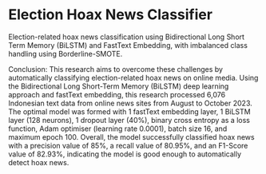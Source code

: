 # Election Hoax News Classifier
Election-related hoax news classification using Bidirectional Long Short Term Memory (BiLSTM) and FastText Embedding, with imbalanced class handling using Borderline-SMOTE.

Conclusion:
This research aims to overcome these challenges by automatically classifying election-related hoax news on online media. Using the Bidirectional Long Short-Term Memory (BiLSTM) deep learning approach and fastText embedding, this research processed 6,076 Indonesian text data from online news sites from August to October 2023. The optimal model was formed with 1 fastText embedding layer, 1 BiLSTM layer (128 neurons), 1 dropout layer (40%), binary cross entropy as a loss function, Adam optimiser (learning rate 0.0001), batch size 16, and maximum epoch 100. Overall, the model successfully classified hoax news with a precision value of 85%, a recall value of 80.95%, and an F1-Score value of 82.93%, indicating the model is good enough to automatically detect hoax news.
